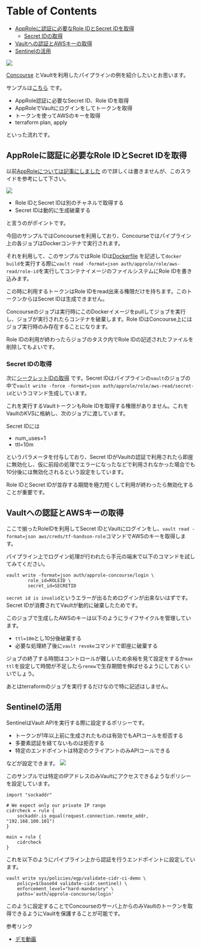 Table of Contents
=================

  * [AppRoleに認証に必要なRole IDとSecret IDを取得](#approleに認証に必要なrole-idとsecret-idを取得)
     * [Secret IDの取得](#secret-idの取得)
  * [Vaultへの認証とAWSキーの取得](#vaultへの認証とawsキーの取得)
  * [Sentinelの活用](#sentinelの活用)


<kbd>
  <img src="https://github.com/tkaburagi/vault-secure-ci-pipeline/raw/master/concourse.png">
</kbd>

[Concourse](https://concourse-ci.org/) とVaultを利用したパイプラインの例を紹介したいとお思います。

サンプルは[こちら](https://github.com/tkaburagi/vault-secure-ci-pipeline) です。

* AppRole認証に必要なSecret ID、Role IDを取得
* AppRoleでVaultにログインをしてトークンを取得
* トークンを使ってAWSのキーを取得
* terraform plan, apply

といった流れです。

## AppRoleに認証に必要なRole IDとSecret IDを取得
以前[AppRoleについては記事にしました](https://blog.kabuctl.run/?p=94) ので詳しくは書きませんが、このスライドを参考にして下さい。

<kbd>
  <img src="https://blog-kabuctl-run.s3-ap-northeast-1.amazonaws.com/20201027/Screen+Shot+2020-10-27+at+12.16.42.png">
</kbd>

* Role IDとSecret IDは別のチャネルで取得する
* Secret IDは動的に生成破棄する

と言うのがポイントです。

今回のサンプルではConcourseを利用しており、Concourseではパイプライン上の各ジョブはDockerコンテナで実行されます。

それを利用して、このサンプルではRole IDは[Dockerfile](https://github.com/tkaburagi/vault-secure-ci-pipeline/blob/master/Dockerfile) を記述して`docker build`を実行する際に`vault read -format=json auth/approle/role/aws-read/role-id`を実行してコンテナイメージのファイルシステムにRole IDを書き込みます。

この時に利用するトークンはRole IDをread出来る権限だけを持ちます。このトークンからはSecret IDは生成できません。

Concourseのジョブは実行時にこのDockerイメージをpullしてジョブを実行し、ジョブが実行されたらコンテナを破棄します。Role IDはConcourse上にはジョブ実行時のみ存在することになります。

Role IDの利用が終わったらジョブのタスク内でRole IDの記述されたファイルを削除してもよいです。

### Secret IDの取得
次に[シークレットIDの取得](https://github.com/tkaburagi/vault-secure-ci-pipeline/blob/master/ci/pull-secret-id.yml) です。Secret IDはパイプラインの`vault`のジョブの中で`vault write -force -format=json auth/approle/role/aws-read/secret-id`というコマンド生成しています。

これを実行するVaultトークンもRole IDを取得する権限がありません。これをVaultのKVSに格納し、次のジョブに渡しています。

Secret IDには

* num_uses=1
* ttl=10m

というパラメータを付与しており、Secret IDがVaultの認証で利用されたら即座に無効化し、仮に前段の処理でエラーになったなどで利用されなかった場合でも10分後には無効化されるという設定をしています。

Role IDとSecret IDが並存する期間を極力短くして利用が終わったら無効化することが重要です。

## Vaultへの認証とAWSキーの取得
ここで揃ったRoleIDを利用してSecret IDとVaultにログインをし、`vault read -format=json aws/creds/tf-handson-role`コマンドでAWSのキーを取得します。

パイプライン上でログイン処理が行われたら手元の端末で以下のコマンドを試してみてください。
```shell script
vault write -format=json auth/approle-concourse/login \
        role_id=ROLEID \
        secret_id=SECRETID
```

`secret id is invalid`というエラーが出るためログインが出来ないはずです。Secret IDが消費されてVaultが動的に破棄したためです。

このジョブで生成したAWSのキーは以下のようにライフサイクルを管理しています。

* `ttl=10m`とし10分後破棄する
* 必要な処理終了後に`vault revoke`コマンドで即座に破棄する

ジョブの終了する時間はコントロールが難しいため余裕を見て設定をするか`max ttl`を設定して時間が不足したら`renew`で生存期間を伸ばせるようにしておくいいでしょう。

あとはterraformのジョブを実行するだけなので特に記述はしません。

## Sentinelの活用
SentinelはVault APIを実行する際に設定するポリシーです。

* トークンが1年以上前に生成されたものは有効でもAPIコールを拒否する
* 多要素認証を経てないものは拒否する
* 特定のエンドポイントは特定のクライアントのみAPIコールできる

などが設定できます。
<kbd>
  <img src="https://blog-kabuctl-run.s3-ap-northeast-1.amazonaws.com/20201027/Screen+Shot+2020-10-27+at+12.49.06.png">
</kbd>

このサンプルでは特定のIPアドレスのみVaultにアクセスできるようなポリシーを設定しています。
```
import "sockaddr"

# We expect only our private IP range
cidrcheck = rule {
    sockaddr.is_equal(request.connection.remote_addr, "192.168.100.101")
}

main = rule {
    cidrcheck
}
```

これを以下のようにパイプライン上から認証を行うエンドポイントに設定しています。
```shell script
vault write sys/policies/egp/validate-cidr-ci-demo \
    policy=$(base64 validate-cidr.sentinel) \
    enforcement_level="hard-mandatory" \
    paths='auth/approle-concourse/login'
```

このように設定することでConcourseのサーバ上からのみVaultのトークンを取得できるようにVaultを保護することが可能です。

参考リンク
* [デモ動画](https://www.youtube.com/watch?v=l3aIpRxO4aE&list=PL81sUbsFNc5bi7mvrZ4GgSl5Iq8WTlPgx&index=8)
